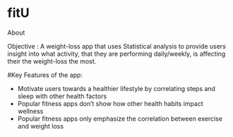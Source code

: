 # fitU

About

Objective : A weight-loss app that uses Statistical analysis to provide users insight into what activity, that they are performing daily/weekly, is affecting their the weight-loss the most.

#Key Features of the app:
- Motivate users towards a healthier lifestyle by correlating steps and sleep with other health factors
- Popular fitness apps don’t show how other health habits impact wellness
- Popular fitness apps only emphasize the correlation between exercise and weight loss

